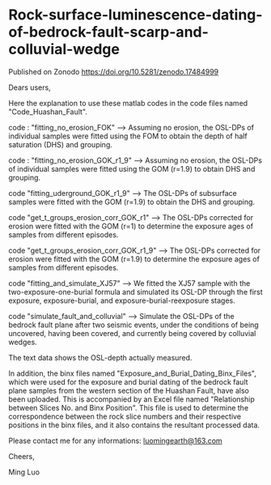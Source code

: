 # Rock-surface-luminescence-dating-of-bedrock-fault-scarp-and-colluvial-wedge
Published on Zonodo https://doi.org/10.5281/zenodo.17484999

Dears users,

Here the explanation to use these matlab codes in the code files named "Code_Huashan_Fault".

code : "fitting_no_erosion_FOK"
--> Assuming no erosion, the OSL-DPs of individual samples were fitted using the FOM to obtain the depth of half saturation (DHS) and grouping.

code : "fitting_no_erosion_GOK_r1_9"
--> Assuming no erosion, the OSL-DPs of individual samples were fitted using the GOM (r=1.9) to obtain DHS and grouping.

code "fitting_uderground_GOK_r1_9"
--> The OSL-DPs of subsurface samples were fitted with the GOM (r=1.9) to obtain the DHS and grouping.

code "get_t_groups_erosion_corr_GOK_r1"
--> The OSL-DPs corrected for erosion were fitted with the GOM (r=1)  to determine the exposure ages of samples from different episodes.

code "get_t_groups_erosion_corr_GOK_r1_9"
--> The OSL-DPs corrected for erosion were fitted with the GOM (r=1.9) to determine the exposure ages of samples from different episodes.

code "fitting_and_simulate_XJ57"
--> We fitted the XJ57 sample with the two-exposure-one-burial formula and simulated its OSL-DP through the first exposure, exposure-burial, and exposure-burial-reexposure stages.

code "simulate_fault_and_colluvial"
--> Simulate the OSL-DPs of the bedrock fault plane after two seismic events, under the conditions of being uncovered, having been covered, and currently being covered by colluvial wedges.

The text data shows the OSL-depth actually measured.

In addition, the binx files named "Exposure_and_Burial_Dating_Binx_Files", which were used for the exposure and burial dating of the bedrock fault plane samples from the western section of the Huashan Fault, have also been uploaded. This is accompanied by an Excel file named "Relationship between Slices No. and Binx Position". This file is used to determine the correspondence between the rock slice numbers and their respective positions in the binx files, and it also contains the resultant processed data.


Please contact me for any informations: luomingearth@163.com

Cheers,

Ming Luo
